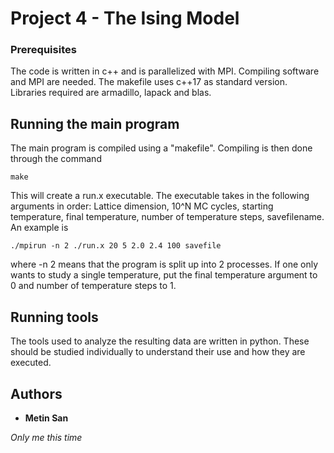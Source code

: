 # Project 4 - The Ising Model

 ### Prerequisites

The code is written in c++ and is parallelized with MPI. Compiling software and MPI are needed. The makefile uses c++17 as standard version. Libraries required are armadillo, lapack and blas.

## Running the main program

The main program is compiled using a "makefile". Compiling is then done through the command
```
make
```
This will create a run.x executable. The executable takes in the following arguments in order: Lattice dimension, 10^N MC cycles, starting temperature, final temperature, number of temperature steps, savefilename. An example is 
```
./mpirun -n 2 ./run.x 20 5 2.0 2.4 100 savefile
```
where -n 2 means that the program is split up into 2 processes.
If one only wants to study a single temperature, put the final temperature argument to 0 and number of temperature steps to 1.

## Running tools

The tools used to analyze the resulting data are written in python. These should be studied individually to understand their use and how they are executed.

## Authors

* **Metin San** 

*Only me this time*
